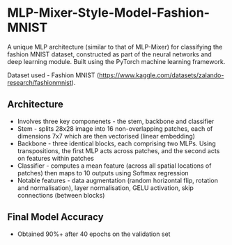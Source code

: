 # MLP-Mixer-Style-Model-Fashion-MNIST
A unique MLP architecture (similar to that of MLP-Mixer) for classifying the fashion MNIST dataset, constructed as part of the neural networks and deep learning module. Built using the PyTorch machine learning framework.

Dataset used - Fashion MNIST (https://www.kaggle.com/datasets/zalando-research/fashionmnist).

## Architecture
* Involves three key componenets - the stem, backbone and classifier
* Stem - splits 28x28 image into 16 non-overlapping patches, each of dimensions 7x7 which are then vectorised (linear embedding)
* Backbone - three identical blocks, each comprising two MLPs. Using transpositions, the first MLP acts across patches, and the second acts on features within patches
* Classifier - computes a mean feature (across all spatial locations of patches) then maps to 10 outputs using Softmax regression
* Notable features - data augmentation (random horizontal flip, rotation and normalisation), layer normalisation, GELU activation, skip connections (between blocks)

## Final Model Accuracy
* Obtained 90%+ after 40 epochs on the validation set
